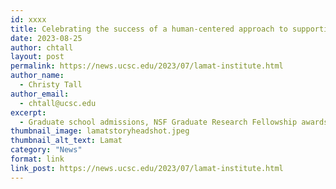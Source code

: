 ```yaml
---
id: xxxx
title: Celebrating the success of a human-centered approach to supporting emerging scientists
date: 2023-08-25
author: chtall
layout: post
permalink: https://news.ucsc.edu/2023/07/lamat-institute.html
author_name:
  - Christy Tall
author_email:
  - chtall@ucsc.edu
excerpt:
  - Graduate school admissions, NSF Graduate Research Fellowship awards, and American Astronomical Society honors mark a banner year for UCSC's Lamat Institute
thumbnail_image: lamatstoryheadshot.jpeg
thumbnail_alt_text: Lamat
category: "News"
format: link
link_post: https://news.ucsc.edu/2023/07/lamat-institute.html
---
```

